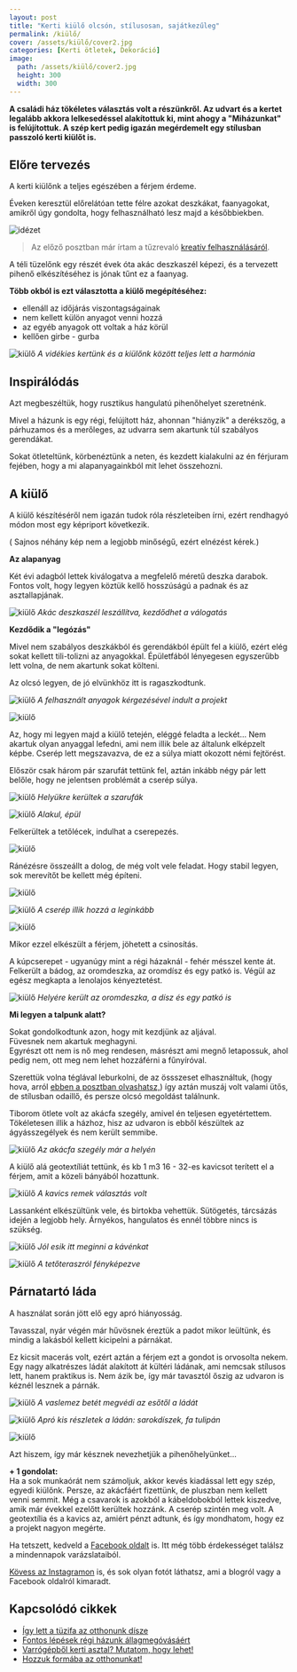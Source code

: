 ```yaml
---
layout: post
title: "Kerti kiülő olcsón, stílusosan, sajátkezűleg"
permalink: /kiülő/
cover: /assets/kiülő/cover2.jpg
categories: [Kerti ötletek, Dekoráció]
image:
  path: /assets/kiülő/cover2.jpg
  height: 300
  width: 300
---
```




**A családi ház tökéletes választás volt a részünkről. Az udvart és a kertet legalább akkora lelkesedéssel alakítottuk ki, mint ahogy a  "Miházunkat" is felújítottuk. A szép kert pedig igazán megérdemelt egy stílusban passzoló kerti kiülőt is.**
 

## Előre tervezés

A kerti kiülőnk a teljes egészében a férjem érdeme.  





Éveken keresztül előrelátóan tette félre azokat deszkákat, faanyagokat, amikről úgy gondolta, hogy felhasználható lesz majd a későbbiekben.


![idézet](/assets/kertikiülő/idézet2.jpg)



> Az előző posztban már írtam a tűzrevaló [kreatív felhasználásáról](/2019-05-16/fábólkreatívan).

A téli tüzelőnk egy részét évek óta akác deszkaszél képezi, és a tervezett pihenő elkészítéséhez is jónak tűnt ez a faanyag.  



**Több okból is ezt választotta a kiülő megépítéséhez:**


* ellenáll az időjárás viszontagságainak
* nem kellett külön anyagot venni hozzá
* az egyéb anyagok ott voltak a ház körül
* kellően girbe - gurba



![kiülő](/assets/kertikiülő/IMG_20190524_085912.jpg)
_A vidékies kertünk és a kiülőnk között teljes lett a harmónia_




## Inspirálódás


Azt megbeszéltük, hogy rusztikus hangulatú pihenőhelyet szeretnénk.

Mivel a házunk is egy régi, felújított ház, ahonnan "hiányzik" a derékszög, a párhuzamos és a merőleges, az udvarra sem akartunk túl szabályos gerendákat.

Sokat ötleteltünk, körbenéztünk a neten, és kezdett kialakulni az én férjuram fejében, hogy a mi alapanyagainkból mit lehet összehozni. 


## A kiülő


A kiülő készítéséről nem igazán tudok róla részleteiben írni, ezért rendhagyó módon most egy képriport következik.

( Sajnos néhány kép nem a legjobb minőségű, ezért elnézést kérek.)


**Az alapanyag**

Két évi adagból lettek kiválogatva a megfelelő méretű deszka darabok. Fontos volt, hogy legyen köztük kellő hosszúságú a padnak és az asztallapjának.

![kiülő](/assets/kertikiülő/IMG_20190417_065254.jpg)
_Akác deszkaszél leszállítva, kezdődhet a válogatás_



**Kezdődik a "legózás"**



Mivel nem szabályos deszkákból és gerendákból épült fel a kiülő, ezért elég sokat kellett tili-tolizni az anyagokkal. Épületfából lényegesen egyszerűbb lett volna, de nem akartunk sokat költeni. 

Az olcsó legyen, de jó elvünkhöz itt is ragaszkodtunk.

![kiülő](/assets/kertikiülő/1.jpg)
_A felhasznált anyagok kérgezésével indult a projekt_



![kiülő](/assets/kertikiülő/váz.png)



Az, hogy mi legyen majd a kiülő tetején, eléggé feladta a leckét... Nem akartuk olyan anyaggal lefedni, ami nem illik bele az általunk elképzelt képbe.
Cserép lett megszavazva, de ez a súlya miatt okozott némi fejtörést.

Először csak három pár szarufát tettünk fel, aztán inkább négy pár lett belőle, hogy ne jelentsen problémát a cserép súlya.


![kiülő](/assets/kertikiülő/tibivel.png)
_Helyükre kerültek a szarufák_



![kiülő](/assets/kertikiülő/8jav.jpg)
_Alakul, épül_

Felkerültek a tetőlécek, indulhat a cserepezés.

![kiülő](/assets/kertikiülő/10.jpg)

Ránézésre összeállt a dolog, de még volt vele feladat. Hogy stabil legyen, sok merevítőt be kellett még építeni. 






![kiülő](/assets/kertikiülő/11jav.jpg)

![kiülő](/assets/kertikiülő/létrás.png)
_A cserép illik hozzá a leginkább_

![kiülő](/assets/kertikiülő/14.jpg)


Mikor ezzel elkészült a férjem, jöhetett a csinosítás.

A kúpcserepet - ugyanúgy mint a régi házaknál - fehér mésszel kente át. Felkerült a bádog, az oromdeszka, az oromdísz és egy patkó is. Végül az egész megkapta a lenolajos kényeztetést.





![kiülő](/assets/kertikiülő/oromdísz.jpg)
_Helyére került az oromdeszka, a dísz és egy patkó is_






**Mi legyen a talpunk alatt?**

Sokat gondolkodtunk azon, hogy mit kezdjünk az aljával.  
Füvesnek nem akartuk meghagyni.  
Egyrészt ott nem is nő meg rendesen, másrészt ami megnő letapossuk, ahol pedig nem, ott meg nem lehet hozzáférni a fűnyíróval.

Szerettük volna téglával leburkolni, de az össszeset elhasználtuk, (hogy hova, arról [ebben a posztban olvashatsz,](/2019-04-23/tegla)) így aztán muszáj volt valami ütős, de stílusban odaillő, és persze olcsó megoldást találnunk.


Tiborom ötlete volt az akácfa szegély, amivel én teljesen egyetértettem. Tökéletesen illik a házhoz, hisz az udvaron is ebből készültek az ágyásszegélyek és nem került semmibe.

![kiülő](/assets/kertikiülő/keret.jpg)
_Az akácfa szegély már a helyén_



A kiülő alá geotextíliát tettünk, és kb 1 m3 16 - 32-es kavicsot terített el a férjem, amit a közeli bányából hozattunk.


![kiülő](/assets/kertikiülő/kavics.jpg)
_A kavics remek választás volt_

Lassanként elkészültünk vele, és birtokba vehettük. Sütögetés, tárcsázás idején a legjobb hely. Árnyékos, hangulatos és ennél többre nincs is szükség.

![kiülő](/assets/kertikiülő/IMG_20190523_154615.jpg)
_Jól esik itt meginni a kávénkat_

![kiülő](/assets/kertikiülő/IMG_20190523_155418.jpg)
_A tetőteraszról fényképezve_

## Párnatartó láda

A használat során jött elő egy apró hiányosság. 

Tavasszal, nyár végén már hűvösnek éreztük a padot mikor leültünk, és mindig a lakásból kellett kicipelni a párnákat.  

Ez kicsit macerás volt, ezért aztán a férjem ezt a gondot is orvosolta nekem.  
Egy nagy alkatrészes ládát alakított át kültéri ládának, ami nemcsak stílusos lett, hanem praktikus is. Nem ázik be, így már tavasztól őszig  az udvaron is kéznél lesznek a párnák.

![kiülő](/assets/kertikiülő/láda.jpg)
_A vaslemez betét megvédi az esőtől a ládát_

![kiülő](/assets/kertikiülő/láda2.jpg)
_Apró kis részletek a ládán: sarokdíszek, fa tulipán_

![kiülő](/assets/kertikiülő/láda3.jpg)

Azt hiszem, így már késznek nevezhetjük a pihenőhelyünket...



**+ 1 gondolat:**   
Ha a sok munkaórát nem számoljuk, akkor kevés kiadással lett egy szép, egyedi kiülőnk. Persze, az akácfáért fizettünk, de pluszban nem kellett venni semmit. Még a csavarok is azokból a kábeldobokból lettek kiszedve, amik már évekkel ezelőtt kerültek hozzánk. A cserép szintén meg volt. A geotextília és a kavics az, amiért pénzt adtunk, és így mondhatom, hogy ez a projekt nagyon megérte.


Ha tetszett, kedveld a <a href="https://www.facebook.com/Var%C3%A1zsolj-otthont-360330751226066/" target="_blank">Facebook oldalt</a> is. Itt még több érdekességet találsz a mindennapok varázslataiból.

<a href="https://www.instagram.com/varazsoljotthont/?hl=hu/" target="_blank">Kövess az Instagramon</a> is, és sok olyan fotót láthatsz, ami a blogról vagy a Facebook oldalról kimaradt.



## Kapcsolódó cikkek


* [Így lett a tüzifa az otthonunk dísze](/2019-05-16/fábólkreatívan)
* [Fontos lépések régi házunk állagmegóvásáért](/2019-04-03/állagmegóvás)
* [Varrógépből kerti asztal? Mutatom, hogy lehet!](/2019-02-12/varrogepasztal)
* [Hozzuk formába az otthonunkat!](/2019-03-26/dekoráció)

